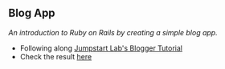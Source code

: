 ## Blog App

_An introduction to Ruby on Rails by creating a simple blog app._

* Following along [Jumpstart Lab's Blogger Tutorial](http://tutorials.jumpstartlab.com/projects/blogger.html)
* Check the result [here](https://powerful-falls-45808.herokuapp.com/)
